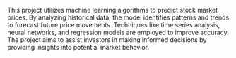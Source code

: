 This project utilizes machine learning algorithms to predict stock market prices. By analyzing historical data, the model identifies patterns and trends to forecast future price movements. Techniques like time series analysis, neural networks, and regression models are employed to improve accuracy. The project aims to assist investors in making informed decisions by providing insights into potential market behavior.
